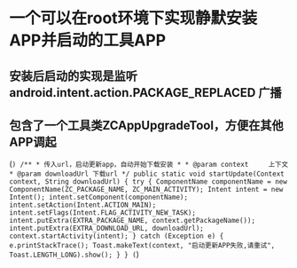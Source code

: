 # 一个可以在root环境下实现静默安装APP并启动的工具APP
## 安装后启动的实现是监听 android.intent.action.PACKAGE_REPLACED 广播
## 包含了一个工具类ZCAppUpgradeTool，方便在其他APP调起


(```)
     /**
     * 传入url，启动更新app，自动开始下载安装
     *
     * @param context     上下文
     * @param downloadUrl 下载url
     */
    public static void startUpdate(Context context, String downloadUrl) {
        try {
            ComponentName componentName = new ComponentName(ZC_PACKAGE_NAME, ZC_MAIN_ACTIVITY);
            Intent intent = new Intent();
            intent.setComponent(componentName);
            intent.setAction(Intent.ACTION_MAIN);
            intent.setFlags(Intent.FLAG_ACTIVITY_NEW_TASK);
            intent.putExtra(EXTRA_PACKAGE_NAME, context.getPackageName());
            intent.putExtra(EXTRA_DOWNLOAD_URL, downloadUrl);
            context.startActivity(intent);
        } catch (Exception e) {
            e.printStackTrace();
            Toast.makeText(context, "启动更新APP失败,请重试", Toast.LENGTH_LONG).show();
        }
    }
(```)
